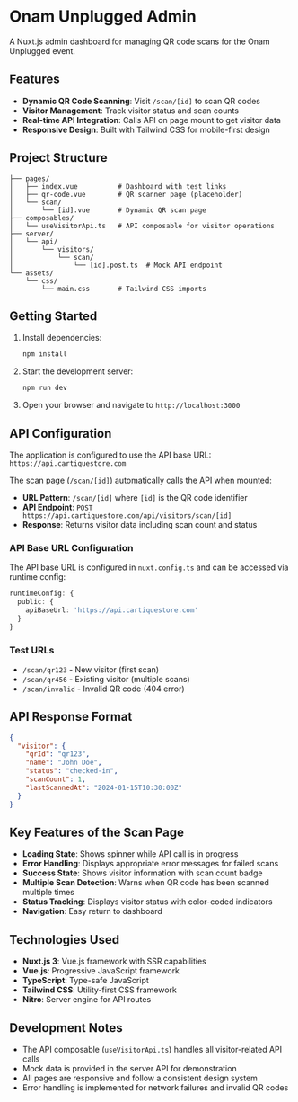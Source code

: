 # Onam Unplugged Admin

A Nuxt.js admin dashboard for managing QR code scans for the Onam Unplugged event.

## Features

- **Dynamic QR Code Scanning**: Visit `/scan/[id]` to scan QR codes
- **Visitor Management**: Track visitor status and scan counts
- **Real-time API Integration**: Calls API on page mount to get visitor data
- **Responsive Design**: Built with Tailwind CSS for mobile-first design

## Project Structure

```
├── pages/
│   ├── index.vue          # Dashboard with test links
│   ├── qr-code.vue        # QR scanner page (placeholder)
│   └── scan/
│       └── [id].vue       # Dynamic QR scan page
├── composables/
│   └── useVisitorApi.ts   # API composable for visitor operations
├── server/
│   └── api/
│       └── visitors/
│           └── scan/
│               └── [id].post.ts  # Mock API endpoint
└── assets/
    └── css/
        └── main.css       # Tailwind CSS imports
```

## Getting Started

1. Install dependencies:
   ```bash
   npm install
   ```

2. Start the development server:
   ```bash
   npm run dev
   ```

3. Open your browser and navigate to `http://localhost:3000`

## API Configuration

The application is configured to use the API base URL: `https://api.cartiquestore.com`

The scan page (`/scan/[id]`) automatically calls the API when mounted:

- **URL Pattern**: `/scan/[id]` where `[id]` is the QR code identifier
- **API Endpoint**: `POST https://api.cartiquestore.com/api/visitors/scan/[id]`
- **Response**: Returns visitor data including scan count and status

### API Base URL Configuration

The API base URL is configured in `nuxt.config.ts` and can be accessed via runtime config:

```typescript
runtimeConfig: {
  public: {
    apiBaseUrl: 'https://api.cartiquestore.com'
  }
}
```

### Test URLs

- `/scan/qr123` - New visitor (first scan)
- `/scan/qr456` - Existing visitor (multiple scans)
- `/scan/invalid` - Invalid QR code (404 error)

## API Response Format

```json
{
  "visitor": {
    "qrId": "qr123",
    "name": "John Doe",
    "status": "checked-in",
    "scanCount": 1,
    "lastScannedAt": "2024-01-15T10:30:00Z"
  }
}
```

## Key Features of the Scan Page

- **Loading State**: Shows spinner while API call is in progress
- **Error Handling**: Displays appropriate error messages for failed scans
- **Success State**: Shows visitor information with scan count badge
- **Multiple Scan Detection**: Warns when QR code has been scanned multiple times
- **Status Tracking**: Displays visitor status with color-coded indicators
- **Navigation**: Easy return to dashboard

## Technologies Used

- **Nuxt.js 3**: Vue.js framework with SSR capabilities
- **Vue.js**: Progressive JavaScript framework
- **TypeScript**: Type-safe JavaScript
- **Tailwind CSS**: Utility-first CSS framework
- **Nitro**: Server engine for API routes

## Development Notes

- The API composable (`useVisitorApi.ts`) handles all visitor-related API calls
- Mock data is provided in the server API for demonstration
- All pages are responsive and follow a consistent design system
- Error handling is implemented for network failures and invalid QR codes
